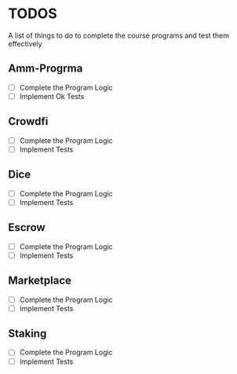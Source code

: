 # TODOS
A list of things to do to complete the course programs and test them effectively

## Amm-Progrma
- [ ] Complete the Program Logic
- [ ] Implement Ok Tests    

## Crowdfi
- [ ] Complete the Program Logic
- [ ] Implement Tests

## Dice
- [ ] Complete the Program Logic
- [ ] Implement Tests

## Escrow
- [ ] Complete the Program Logic
- [ ] Implement Tests

## Marketplace
- [ ] Complete the Program Logic
- [ ] Implement Tests

## Staking
- [ ] Complete the Program Logic
- [ ] Implement Tests
